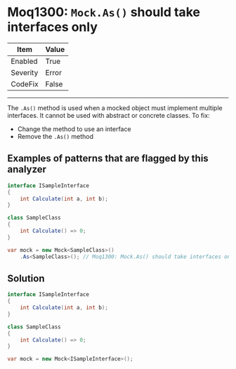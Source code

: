 # Moq1300: `Mock.As()` should take interfaces only

| Item | Value |
| --- | --- |
| Enabled | True |
| Severity | Error |
| CodeFix | False |
---

The `.As()` method is used when a mocked object must implement multiple interfaces. It cannot be used with abstract or
concrete classes. To fix:

- Change the method to use an interface
- Remove the `.As()` method

## Examples of patterns that are flagged by this analyzer

```csharp
interface ISampleInterface
{
    int Calculate(int a, int b);
}

class SampleClass
{
    int Calculate() => 0;
}

var mock = new Mock<SampleClass>()
    .As<SampleClass>(); // Moq1300: Mock.As() should take interfaces only
```

## Solution

```csharp
interface ISampleInterface
{
    int Calculate(int a, int b);
}

class SampleClass
{
    int Calculate() => 0;
}

var mock = new Mock<ISampleInterface>();
```
